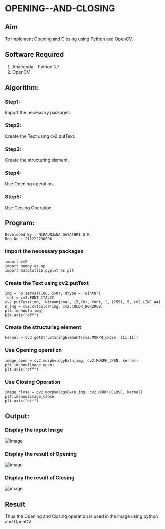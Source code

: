 # OPENING--AND-CLOSING
## Aim
To implement Opening and Closing using Python and OpenCV.

## Software Required
1. Anaconda - Python 3.7
2. OpenCV
## Algorithm:

### Step1:
Import the necessary packages.

### Step2:
Create the Text using cv2.putText.

### Step3:
Create the structuring element.

### Step4:
Use Opening operation.

### Step5:
Use Closing Operation.


 
## Program:
```
Developed By : NIRAUNJANA GAYATHRI G R
Reg No : 212222230096
```

### Import the necessary packages
```
import cv2
import numpy as np
import matplotlib.pyplot as plt
```

### Create the Text using cv2.putText
```
img = np.zeros((100, 550), dtype = 'uint8')
font = cv2.FONT_ITALIC
cv2.putText(img, 'Niraunjana', (5,70), font, 2, (255), 5, cv2.LINE_AA)
n_img = cv2.cvtColor(img, cv2.COLOR_BGR2RGB)
plt.imshow(n_img)
plt.axis("off")
```

### Create the structuring element
```
kernel = cv2.getStructuringElement(cv2.MORPH_CROSS, (11,11))
```

### Use Opening operation
```
image_open = cv2.morphologyEx(n_img, cv2.MORPH_OPEN, kernel)
plt.imshow(image_open)
plt.axis("off")
```

### Use Closing Operation
```
image_close = cv2.morphologyEx(n_img, cv2.MORPH_CLOSE, kernel)
plt.imshow(image_close)
plt.axis("off")
```

## Output:

### Display the input Image

![image](https://github.com/niraunjana/OPENING--AND-CLOSING/assets/119395610/a998c946-5e89-4ffb-b771-8dd9a8eeced6)


### Display the result of Opening

![image](https://github.com/niraunjana/OPENING--AND-CLOSING/assets/119395610/4398e78b-a613-47b0-9a6a-4afab982d22b)


### Display the result of Closing

![image](https://github.com/niraunjana/OPENING--AND-CLOSING/assets/119395610/eb9e06ca-8044-4ac4-9199-cc25aba0fa67)


## Result
Thus the Opening and Closing operation is used in the image using python and OpenCV.
